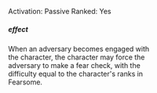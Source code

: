 Activation: Passive
Ranked: Yes
##### effect
When an adversary becomes engaged with  
the character, the character may force the  
adversary to make a fear check, with the  
difficulty equal to the character's ranks in  
Fearsome.
